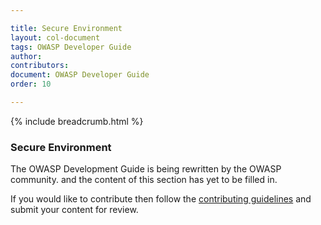 ```yaml
---

title: Secure Environment
layout: col-document
tags: OWASP Developer Guide
author:
contributors:
document: OWASP Developer Guide
order: 10

---
```


{% include breadcrumb.html %}
### Secure Environment

The OWASP Development Guide is being rewritten by the OWASP community.
and the content of this section has yet to be filled in.

If you would like to contribute then follow the 
[contributing guidelines](https://github.com/OWASP/www-project-developer-guide/blob/main/CONTRIBUTING.md)
and submit your content for review.
